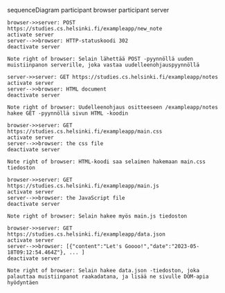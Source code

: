 sequenceDiagram
    participant browser
    participant server

    browser->>server: POST https://studies.cs.helsinki.fi/exampleapp/new_note
    activate server
    server-->>browser: HTTP-statuskoodi 302
    deactivate server
    
    Note right of browser: Selain lähettää POST -pyynnöllä uuden muistiinpanon serverille, joka vastaa uudelleenohjauspyynnöllä

    server->>server: GET https://studies.cs.helsinki.fi/exampleapp/notes
    activate server
    server-->>browser: HTML document
    deactivate server

    Note right of browser: Uudelleenohjaus ositteeseen /exampleapp/notes hakee GET -pyynnöllä sivun HTML -koodin
    
    browser->>server: GET https://studies.cs.helsinki.fi/exampleapp/main.css
    activate server
    server-->>browser: the css file
    deactivate server

    Note right of browser: HTML-koodi saa selaimen hakemaan main.css tiedoston
    
    browser->>server: GET https://studies.cs.helsinki.fi/exampleapp/main.js
    activate server
    server-->>browser: the JavaScript file
    deactivate server
    
    Note right of browser: Selain hakee myös main.js tiedoston
    
    browser->>server: GET https://studies.cs.helsinki.fi/exampleapp/data.json
    activate server
    server-->>browser: [{"content":"Let's Goooo!","date":"2023-05-18T09:12:54.464Z"}, ... ]
    deactivate server    

    Note right of browser: Selain hakee data.json -tiedoston, joka palauttaa muistiinpanot raakadatana, ja lisää ne sivulle DOM-apia hyödyntäen